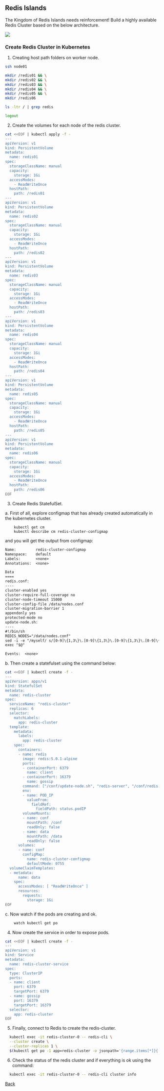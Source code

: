## Redis Islands

The Kingdom of Redis Islands needs reinforcement! Build a highly available Redis Cluster based on the below architecture.

![](images/redis-architecture.png)

### Create Redis Cluster in Kubernetes ###

1. Creating host path folders on worker node.

```sh
ssh node01

mkdir /redis01 && \
mkdir /redis02 && \
mkdir /redis03 && \
mkdir /redis04 && \
mkdir /redis05 && \
mkdir /redis06

ls -ltr / | grep redis

logout
```

2. Create the volumes for each node of the redis cluster.
```sh
cat <<EOF | kubectl apply -f -
---
apiVersion: v1
kind: PersistentVolume
metadata:
  name: redis01
spec:
  storageClassName: manual
  capacity:
    storage: 1Gi
  accessModes:
    - ReadWriteOnce
  hostPath:
    path: /redis01
---
apiVersion: v1
kind: PersistentVolume
metadata:
  name: redis02
spec:
  storageClassName: manual
  capacity:
    storage: 1Gi
  accessModes:
    - ReadWriteOnce
  hostPath:
    path: /redis02
---
apiVersion: v1
kind: PersistentVolume
metadata:
  name: redis03
spec:
  storageClassName: manual
  capacity:
    storage: 1Gi
  accessModes:
    - ReadWriteOnce
  hostPath:
    path: /redis03
---
apiVersion: v1
kind: PersistentVolume
metadata:
  name: redis04
spec:
  storageClassName: manual
  capacity:
    storage: 1Gi
  accessModes:
    - ReadWriteOnce
  hostPath:
    path: /redis04
---
apiVersion: v1
kind: PersistentVolume
metadata:
  name: redis05
spec:
  storageClassName: manual
  capacity:
    storage: 1Gi
  accessModes:
    - ReadWriteOnce
  hostPath:
    path: /redis05
---
apiVersion: v1
kind: PersistentVolume
metadata:
  name: redis06
spec:
  storageClassName: manual
  capacity:
    storage: 1Gi
  accessModes:
    - ReadWriteOnce
  hostPath:
    path: /redis06
EOF
```

3. Create Redis StatefulSet.

a. First of all, explore configmap that has already created automatically in the kubernetes cluster.

```
    kubectl get cm
    kubectl describe cm redis-cluster-configmap
```
and you will get the output from configmap:

```txt
Name:         redis-cluster-configmap
Namespace:    default
Labels:       <none>
Annotations:  <none>

Data
====
redis.conf:
----
cluster-enabled yes
cluster-require-full-coverage no
cluster-node-timeout 15000
cluster-config-file /data/nodes.conf
cluster-migration-barrier 1
appendonly yes
protected-mode no
update-node.sh:
----
#!/bin/sh
REDIS_NODES="/data/nodes.conf"
sed -i -e "/myself/ s/[0-9]\{1,3\}\.[0-9]\{1,3\}\.[0-9]\{1,3\}\.[0-9]\{1,3\}/${POD_IP}/" ${REDIS_NODES}
exec "$@"

Events:  <none>
```
b. Then create a statefulset using the command below:

```sh
cat <<EOF | kubectl create -f -
---
apiVersion: apps/v1
kind: StatefulSet
metadata:
  name: redis-cluster
spec:
  serviceName: "redis-cluster"
  replicas: 6
  selector:
    matchLabels:
      app: redis-cluster
  template:
    metadata:
      labels:
        app: redis-cluster
    spec:
      containers:
      - name: redis
        image: redis:5.0.1-alpine
        ports:
        - containerPort: 6379
          name: client
        - containerPort: 16379
          name: gossip
        command: ["/conf/update-node.sh", "redis-server", "/conf/redis.conf"]
        env:
        - name: POD_IP
          valueFrom:
            fieldRef:
              fieldPath: status.podIP
        volumeMounts:
        - name: conf
          mountPath: /conf
          readOnly: false
        - name: data
          mountPath: /data
          readOnly: false
      volumes:
      - name: conf
        configMap:
          name: redis-cluster-configmap
          defaultMode: 0755
  volumeClaimTemplates:
  - metadata:
      name: data
    spec:
      accessModes: [ "ReadWriteOnce" ]
      resources:
        requests:
          storage: 1Gi
EOF
```

c. Now watch if the pods are creating and ok.

```sh
    watch kubectl get po
```

4. Now create the service in order to expose pods.

```sh
cat <<EOF | kubectl create -f -
---
apiVersion: v1
kind: Service
metadata:
  name: redis-cluster-service
spec:
  type: ClusterIP
  ports:
  - name: client
    port: 6379
    targetPort: 6379
  - name: gossip
    port: 16379
    targetPort: 16379
  selector:
    app: redis-cluster
EOF
```
5. Finally, connect to Redis to create the redis-cluster.

```sh
  kubectl exec -it redis-cluster-0 -- redis-cli \
  --cluster create \
  --cluster-replicas 1 \
  $(kubectl get po -1 app=redis-cluster -o jsonpath='{range.items[*]}{.status.podIP}:6379')
```

6. Check the status of the redis cluster and if everything is ok using the command:

```sh
  kubectl exec -it redis-cluster-0 -- redis-cli cluster info
```

[Back](../readme.md)